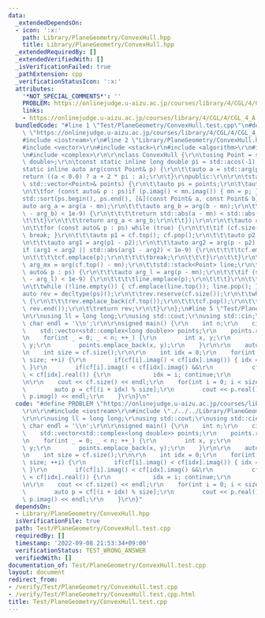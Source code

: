 ```yaml
---
data:
  _extendedDependsOn:
  - icon: ':x:'
    path: Library/PlaneGeometry/ConvexHull.hpp
    title: Library/PlaneGeometry/ConvexHull.hpp
  _extendedRequiredBy: []
  _extendedVerifiedWith: []
  _isVerificationFailed: true
  _pathExtension: cpp
  _verificationStatusIcon: ':x:'
  attributes:
    '*NOT_SPECIAL_COMMENTS*': ''
    PROBLEM: https://onlinejudge.u-aizu.ac.jp/courses/library/4/CGL/4/CGL_4_A
    links:
    - https://onlinejudge.u-aizu.ac.jp/courses/library/4/CGL/4/CGL_4_A
  bundledCode: "#line 1 \"Test/PlaneGeometry/ConvexHull.test.cpp\"\n#define PROBLEM\
    \ \"https://onlinejudge.u-aizu.ac.jp/courses/library/4/CGL/4/CGL_4_A\"\r\n\r\n\
    #include <iostream>\r\n#line 2 \"Library/PlaneGeometry/ConvexHull.hpp\"\n\r\n\
    #include <vector>\r\n#include <stack>\r\n#include <algorithm>\r\n#include <cmath>\r\
    \n#include <complex>\r\n\r\nclass ConvexHull {\r\n\tusing Point = std::complex<long\
    \ double>;\r\n\tconst static inline long double pi = std::acos(-1);\r\n\r\n\t\
    static inline auto arg(const Point& p) {\r\n\t\tauto a = std::arg(p);\r\n\t\t\
    return ((a < 0.0) ? a + 2 * pi : a);\r\n\t}\r\npublic:\r\n\r\n\tstatic auto grahamScan(const\
    \ std::vector<Point>& points) {\r\n\t\tauto ps = points;\r\n\t\tauto mn = ps[0];\r\
    \n\t\tfor (const auto& p : ps)if (p.imag() < mn.imag()) { mn = p; }\r\n\r\n\t\t\
    std::sort(ps.begin(), ps.end(), [&](const Point& a, const Point& b) {\r\n\t\t\t\
    auto arg_a = arg(a - mn);\r\n\t\t\tauto arg_b = arg(b - mn);\r\n\t\t\tif (std::abs(arg_a\
    \ - arg_b) < 1e-9) {\r\n\t\t\t\treturn std::abs(a - mn) < std::abs(b - mn);\r\n\
    \t\t\t}\r\n\t\t\treturn arg_a < arg_b;\r\n\t\t});\r\n\r\n\t\tauto cf = std::stack<Point>();\r\
    \n\t\tfor (const auto& p : ps) while (true) {\r\n\t\t\tif (cf.size() < 2) { cf.emplace(p);\
    \ break; }\r\n\t\t\tauto p1 = cf.top(); cf.pop();\r\n\t\t\tauto p2 = cf.top();\r\
    \n\t\t\tauto arg1 = arg(p1 - p2);\r\n\t\t\tauto arg2 = arg(p - p2);\r\n\t\t\t\
    if (arg1 < arg2 || std::abs(arg1 - arg2) < 1e-9) {\r\n\t\t\t\tcf.emplace(p1);\r\
    \n\t\t\t\tcf.emplace(p);\r\n\t\t\t\tbreak;\r\n\t\t\t}\r\n\t\t}\r\n\r\n\t\tauto\
    \ arg_mx = arg(cf.top() - mn);\r\n\t\tstd::stack<Point> line;\r\n\t\tfor (const\
    \ auto& p : ps) {\r\n\t\t\tauto arg_l = arg(p - mn);\r\n\t\t\tif (std::abs(arg_mx\
    \ - arg_l) < 1e-9) {\r\n\t\t\t\tline.emplace(p);\r\n\t\t\t}\r\n\t\t}\r\n\t\tcf.pop();\r\
    \n\t\twhile (!line.empty()) { cf.emplace(line.top()); line.pop(); }\r\n\r\n\t\t\
    auto rev = decltype(ps)();\r\n\t\trev.reserve(cf.size());\r\n\t\twhile (!cf.empty())\
    \ {\r\n\t\t\trev.emplace_back(cf.top());\r\n\t\t\tcf.pop();\r\n\t\t}\r\n\t\tstd::reverse(rev.begin(),\
    \ rev.end());\r\n\t\treturn rev;\r\n\t}\r\n};\n#line 5 \"Test/PlaneGeometry/ConvexHull.test.cpp\"\
    \n\r\nusing ll = long long;\r\nusing std::cout;\r\nusing std::cin;\r\nconstexpr\
    \ char endl = '\\n';\r\n\r\nsigned main() {\r\n    int n;\r\n    cin >> n;\r\n\
    \    std::vector<std::complex<long double>> points;\r\n    points.reserve(n);\r\
    \n    for(int _ = 0; _ < n; ++_) {\r\n        int x, y;\r\n        cin >> x >>\
    \ y;\r\n        points.emplace_back(x, y);\r\n    }\r\n\r\n    auto cf = ConvexHull::grahamScan(points);\r\
    \n    int size = cf.size();\r\n\r\n    int idx = 0;\r\n    for(int i = 1; i <\
    \ size; ++i) {\r\n        if(cf[i].imag() < cf[idx].imag()) { idx = i; continue;\
    \ }\r\n        if(cf[i].imag() < cf[idx].imag() &&\r\n           cf[i].real()\
    \ < cf[idx].real()) {\r\n            idx = i; continue;\r\n        }\r\n    }\r\
    \n\r\n    cout << cf.size() << endl;\r\n    for(int i = 0; i < size; ++i) {\r\n\
    \        auto p = cf[(i + idx) % size];\r\n        cout << p.real() << \" \" <<\
    \ p.imag() << endl;\r\n    }\r\n}\n"
  code: "#define PROBLEM \"https://onlinejudge.u-aizu.ac.jp/courses/library/4/CGL/4/CGL_4_A\"\
    \r\n\r\n#include <iostream>\r\n#include \"./../../Library/PlaneGeometry/ConvexHull.hpp\"\
    \r\n\r\nusing ll = long long;\r\nusing std::cout;\r\nusing std::cin;\r\nconstexpr\
    \ char endl = '\\n';\r\n\r\nsigned main() {\r\n    int n;\r\n    cin >> n;\r\n\
    \    std::vector<std::complex<long double>> points;\r\n    points.reserve(n);\r\
    \n    for(int _ = 0; _ < n; ++_) {\r\n        int x, y;\r\n        cin >> x >>\
    \ y;\r\n        points.emplace_back(x, y);\r\n    }\r\n\r\n    auto cf = ConvexHull::grahamScan(points);\r\
    \n    int size = cf.size();\r\n\r\n    int idx = 0;\r\n    for(int i = 1; i <\
    \ size; ++i) {\r\n        if(cf[i].imag() < cf[idx].imag()) { idx = i; continue;\
    \ }\r\n        if(cf[i].imag() < cf[idx].imag() &&\r\n           cf[i].real()\
    \ < cf[idx].real()) {\r\n            idx = i; continue;\r\n        }\r\n    }\r\
    \n\r\n    cout << cf.size() << endl;\r\n    for(int i = 0; i < size; ++i) {\r\n\
    \        auto p = cf[(i + idx) % size];\r\n        cout << p.real() << \" \" <<\
    \ p.imag() << endl;\r\n    }\r\n}"
  dependsOn:
  - Library/PlaneGeometry/ConvexHull.hpp
  isVerificationFile: true
  path: Test/PlaneGeometry/ConvexHull.test.cpp
  requiredBy: []
  timestamp: '2022-09-08 21:53:34+09:00'
  verificationStatus: TEST_WRONG_ANSWER
  verifiedWith: []
documentation_of: Test/PlaneGeometry/ConvexHull.test.cpp
layout: document
redirect_from:
- /verify/Test/PlaneGeometry/ConvexHull.test.cpp
- /verify/Test/PlaneGeometry/ConvexHull.test.cpp.html
title: Test/PlaneGeometry/ConvexHull.test.cpp
---
```

